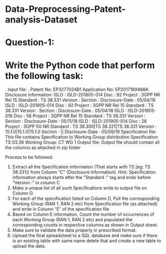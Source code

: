 # Data-Preprocessing-Patent-analysis-Dataset
# Question-1:

# Write the Python code that perform the following task:
. Input file:
. Patent No: EP3277024B1
Application No: EP2017189488A
Disclosure information:
ISLD : ISLD-201805-014 Disc : 92 Project : 3GPP NR Rel 15 Standard : TS 38.331 Version : Section : Disclosure-Date : 05/04/18
ISLD : ISLD-201805-014 Disc : 92 Project : 3GPP NR Rel 15 Standard : TS 38.331 Version : Section : Disclosure-Date : 05/04/18
ISLD : ISLD-201805-018 Disc : 58 Project : 3GPP NR Rel 15 Standard : TS 38.331 Version : Section : Disclosure-Date : 05/11/18
ISLD : ISLD-201905-014 Disc : 26 Project : 3GPP 5G NR Standard : TS 38.300|TS 38.321|TS 38.331 Version : 15.1.0|15.1.0|15.1.0
Section : || Disclosure-Date : 05/09/19
Specification file:
This file contains Specification to Working Group distribution
Specification: TS 03.38
Working Group: CT WG 1 
Output file:
Output file should contain all the columns as attached in zip folder

Process to be followed:

1. Extract all the Specification information (That starts with TS [eg: TS 38.331]) from Column “C” (Disclosure Information).
Hint: Specification information always starts after the “Standard :” tag and ends before “Version :” in column C
2. Make a unique list of all such Specifications write to output file on Column D.
3. For each of the specification listed on Column D, Pull the corresponding Working Group (RAN 1, RAN 2 etc) from Specification
file (as attached) and write in Column “E” of the specification file
4. Based on Column E information, Count the number of occurrences of each Working Group (RAN 1, RAN 2 etc) and populated
the corresponding counts in respective columns as shown in Output sheet.
5. Make sure to validate the data properly in prescribed format.
6. Upload the final spreadsheet to a SQL database and make sure if there is an existing table with same name delete that and
create a new table to upload the data.
